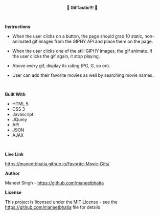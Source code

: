 **<center>📘 GifTastic!!! 📘</center>**

<br>

**Instructions**

- When the user clicks on a button, the page should grab 10 static, non-animated gif images from the GIPHY API and place them on the page.

- When the user clicks one of the still GIPHY images, the gif animate. If the user clicks the gif again, it stop playing.

- Above every gif, display its rating (PG, G, so on).

- User can add their favorite movies as well by searching movie names.

<br>

**Built With**

- HTML 5
- CSS 3
- Javascript
- JQurey
- API
- JSON
- AJAX

<br>

**Live Link**

https://maneetbhatia.github.io/Favorite-Movie-Gifs/
<br>

**Author**

Maneet Singh - https://github.com/maneetbhatia
<br>

**License**

This project is licensed under the MIT License - see the https://github.com/maneetbhatia file for details
